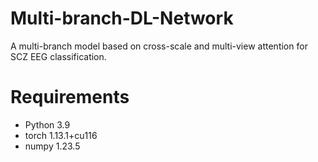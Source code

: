 # Multi-branch-DL-Network
A multi-branch model based on cross-scale and multi-view attention  for SCZ EEG classification.
# Requirements
- Python 3.9
- torch	1.13.1+cu116
- numpy	1.23.5	
